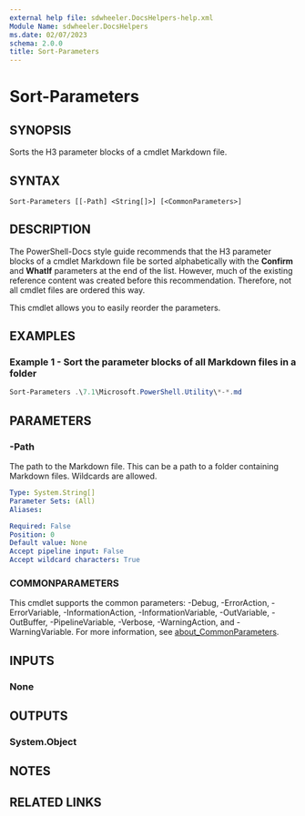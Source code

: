 ```yaml
---
external help file: sdwheeler.DocsHelpers-help.xml
Module Name: sdwheeler.DocsHelpers
ms.date: 02/07/2023
schema: 2.0.0
title: Sort-Parameters
---
```


# Sort-Parameters

## SYNOPSIS
Sorts the H3 parameter blocks of a cmdlet Markdown file.

## SYNTAX

```
Sort-Parameters [[-Path] <String[]>] [<CommonParameters>]
```

## DESCRIPTION

The PowerShell-Docs style guide recommends that the H3 parameter blocks of a cmdlet Markdown file be
sorted alphabetically with the **Confirm** and **WhatIf** parameters at the end of the list.
However, much of the existing reference content was created before this recommendation. Therefore,
not all cmdlet files are ordered this way.

This cmdlet allows you to easily reorder the parameters.

## EXAMPLES

### Example 1 - Sort the parameter blocks of all Markdown files in a folder

```powershell
Sort-Parameters .\7.1\Microsoft.PowerShell.Utility\*-*.md
```

## PARAMETERS

### -Path

The path to the Markdown file. This can be a path to a folder containing Markdown files. Wildcards
are allowed.

```yaml
Type: System.String[]
Parameter Sets: (All)
Aliases:

Required: False
Position: 0
Default value: None
Accept pipeline input: False
Accept wildcard characters: True
```

### COMMONPARAMETERS

This cmdlet supports the common parameters: -Debug, -ErrorAction, -ErrorVariable,
-InformationAction, -InformationVariable, -OutVariable, -OutBuffer, -PipelineVariable, -Verbose,
-WarningAction, and -WarningVariable. For more information, see
[about_CommonParameters](http://go.microsoft.com/fwlink/?LinkID=113216).

## INPUTS

### None

## OUTPUTS

### System.Object

## NOTES

## RELATED LINKS
